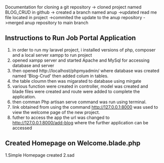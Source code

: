 Documentation for cloning a git repository
-> cloned project named BLOG_CRUD in github
-> created a branch named anup
->updated read me file located in project
->commited the update to the anup repository
->merged anup repository to main branch 

## Instructions to Run Job Portal Application
1. in order to run my laravel project, i installed versions of php, composer and a local server xampp to run project  
2. opened xampp server and started Apache and MySql for accessing database and server
3. then opened  http://localhost/phpmyadmin/ where database was created named 'Blog-Crud' then added colum in tables.
4. the table cloumn then was migarated to database using mirgate
5. various function were created in controller, model was created and blade files were created and route were added to complete the application.
6. then comman Php artisan serve command was run using terminal. 
7. link obtained from using the command http://127.0.0.1:8000  was used to view the welcome page of the new project.
8. futher to access the app the url was changed to http://127.0.0.1:8000/add-blog where the further application can be accessed

## Created Homepage on Welcome.blade.php
1.Simple Homepage created
2.sad